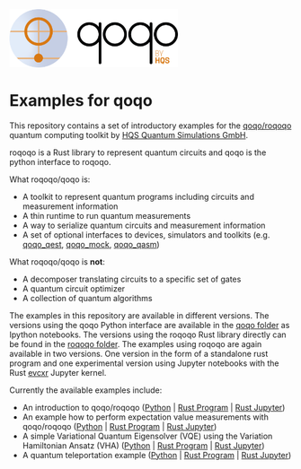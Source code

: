 <img src="qoqo_Logo_vertical_color.png" alt="qoqo logo" width="300" />

# Examples for qoqo

This repository contains a set of introductory examples for the [qoqo/roqoqo](https://github.com/HQSquantumsimulations/qoqo) quantum computing toolkit by [HQS Quantum Simulations GmbH](https://quantumsimulations.de).

roqoqo is a Rust library to represent quantum circuits and qoqo is the python interface to roqoqo.

What roqoqo/qoqo is:

* A toolkit to represent quantum programs including circuits and measurement information
* A thin runtime to run quantum measurements
* A way to serialize quantum circuits and measurement information
* A set of optional interfaces to devices, simulators and toolkits (e.g. [qoqo_qest](https://github.com/HQSquantumsimulations/qoqo-quest), [qoqo_mock](https://github.com/HQSquantumsimulations/qoqo_mock), [qoqo_qasm](https://github.com/HQSquantumsimulations/qoqo_qasm))

What roqoqo/qoqo is **not**:

* A decomposer translating circuits to a specific set of gates
* A quantum circuit optimizer
* A collection of quantum algorithms

The examples in this repository are available in different versions. The versions using the qoqo Python interface are available in the [qoqo folder](./qoqo/) as Ipython notebooks.
The versions using the roqoqo Rust library directly can be found in the [roqoqo folder](./roqoqo/). The examples using roqoqo are again available in two versions. 
One version in the form of a standalone rust program and one experimental version using Jupyter notebooks with the Rust [evcxr](https://github.com/google/evcxr) Jupyter kernel.

Currently the available examples include:

* An introduction to qoqo/roqoqo ([Python](./qoqo/Intro_to_qoqo.ipynb) | [Rust Program](./roqoqo/) | [Rust Jupyter](./roqoqo/))
* An example how to perform expectation value measurements with qoqo/roqoqo ([Python](./qoqo/Measurement_Example.ipynb) | [Rust Program](./roqoqo/) | [Rust Jupyter](./roqoqo/))
* A simple Variational Quantum Eigensolver (VQE) using the Variation Hamiltonian Ansatz (VHA) ([Python](./qoqo/Simple_VHA_with_qoqo.ipynb) | [Rust Program](./roqoqo/) | [Rust Jupyter](./roqoqo/))
* A quantum teleportation example ([Python](./qoqo/Teleportation_Example.ipynb) | [Rust Program](./roqoqo/) | [Rust Jupyter](./roqoqo/))
